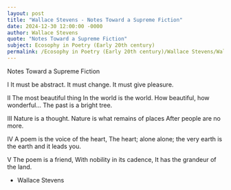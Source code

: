 ```yaml
---
layout: post
title: "Wallace Stevens - Notes Toward a Supreme Fiction"
date: 2024-12-30 12:00:00 -0000
author: Wallace Stevens
quote: "Notes Toward a Supreme Fiction"
subject: Ecosophy in Poetry (Early 20th century)
permalink: /Ecosophy in Poetry (Early 20th century)/Wallace Stevens/Wallace Stevens - Notes Toward a Supreme Fiction
---
```


Notes Toward a Supreme Fiction

I
It must be abstract.
It must change.
It must give pleasure.

II
The most beautiful thing
In the world is the world.
How beautiful, how wonderful...
The past is a bright tree.

III
Nature is a thought.
Nature is what remains of places
After people are no more.

IV
A poem is the voice of the heart,
The heart; alone alone; the very
earth is the earth and it leads you.

V
The poem is a friend,
With nobility in its cadence,
It has the grandeur of the land.
                                 


- Wallace Stevens
